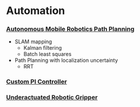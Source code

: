 # Automation
### [Autonomous Mobile Robotics Path Planning](./autonomous-mobile-robotics)
- SLAM mapping
  - Kalman filtering
  - Batch least squares 
- Path Planning with localization uncertainty
  - RRT 
### [Custom PI Controller](./mirror-mount-pi-controller)
### [Underactuated Robotic Gripper](./underactuated-robotics)
